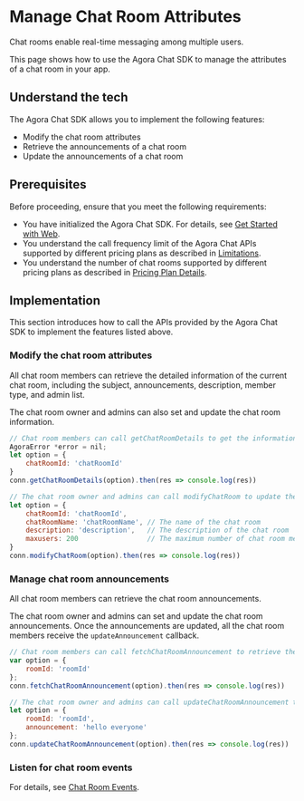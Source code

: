 # Manage Chat Room Attributes

Chat rooms enable real-time messaging among multiple users.

This page shows how to use the Agora Chat SDK to manage the attributes of a chat room in your app.

## Understand the tech

The Agora Chat SDK allows you to implement the following features:

- Modify the chat room attributes
- Retrieve the announcements of a chat room
- Update the announcements of a chat room


## Prerequisites

Before proceeding, ensure that you meet the following requirements:

- You have initialized the Agora Chat SDK. For details, see [Get Started with Web](./agora_chat_get_started_web?platform=Web).
- You understand the call frequency limit of the Agora Chat APIs supported by different pricing plans as described in [Limitations](./agora_chat_limitation?platform=Web).
- You understand the number of chat rooms supported by different pricing plans as described in [Pricing Plan Details](./agora_chat_plan?platform=Web).


## Implementation

This section introduces how to call the APIs provided by the Agora Chat SDK to implement the features listed above.

### Modify the chat room attributes

All chat room members can retrieve the detailed information of the current chat room, including the subject, announcements, description, member type, and admin list.

The chat room owner and admins can also set and update the chat room information.

```javascript
// Chat room members can call getChatRoomDetails to get the information of the specified chat room.
AgoraError *error = nil;
let option = {
    chatRoomId: 'chatRoomId'
}
conn.getChatRoomDetails(option).then(res => console.log(res))

// The chat room owner and admins can call modifyChatRoom to update the chat room attributes.
let option = {
    chatRoomId: 'chatRoomId',
    chatRoomName: 'chatRoomName', // The name of the chat room
    description: 'description',   // The description of the chat room
    maxusers: 200                 // The maximum number of chat room members
}
conn.modifyChatRoom(option).then(res => console.log(res))
```

### Manage chat room announcements

All chat room members can retrieve the chat room announcements.

The chat room owner and admins can set and update the chat room announcements. Once the announcements are updated, all the chat room members receive the `updateAnnouncement` callback.

```javascript
// Chat room members can call fetchChatRoomAnnouncement to retrieve the chat room announcements.
var option = {
    roomId: 'roomId'                        
};
conn.fetchChatRoomAnnouncement(option).then(res => console.log(res))

// The chat room owner and admins can call updateChatRoomAnnouncement to set or update the chat room announcements.
let option = {
    roomId: 'roomId',  
    announcement: 'hello everyone'                  
};
conn.updateChatRoomAnnouncement(option).then(res => console.log(res))
```


### Listen for chat room events

For details, see [Chat Room Events](./agora_chat_chatroom_web?platform=Web#listen-for-chat-room-events).